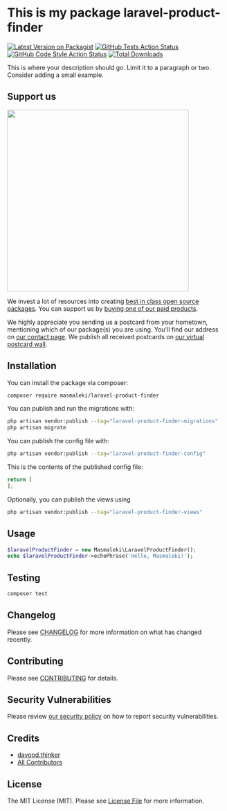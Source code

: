 # This is my package laravel-product-finder

[![Latest Version on Packagist](https://img.shields.io/packagist/v/masmaleki/laravel-product-finder.svg?style=flat-square)](https://packagist.org/packages/masmaleki/laravel-product-finder)
[![GitHub Tests Action Status](https://img.shields.io/github/actions/workflow/status/masmaleki/laravel-product-finder/run-tests.yml?branch=main&label=tests&style=flat-square)](https://github.com/masmaleki/laravel-product-finder/actions?query=workflow%3Arun-tests+branch%3Amain)
[![GitHub Code Style Action Status](https://img.shields.io/github/actions/workflow/status/masmaleki/laravel-product-finder/fix-php-code-style-issues.yml?branch=main&label=code%20style&style=flat-square)](https://github.com/masmaleki/laravel-product-finder/actions?query=workflow%3A"Fix+PHP+code+style+issues"+branch%3Amain)
[![Total Downloads](https://img.shields.io/packagist/dt/masmaleki/laravel-product-finder.svg?style=flat-square)](https://packagist.org/packages/masmaleki/laravel-product-finder)

This is where your description should go. Limit it to a paragraph or two. Consider adding a small example.

## Support us

[<img src="https://github-ads.s3.eu-central-1.amazonaws.com/laravel-product-finder.jpg?t=1" width="419px" />](https://spatie.be/github-ad-click/laravel-product-finder)

We invest a lot of resources into creating [best in class open source packages](https://spatie.be/open-source). You can support us by [buying one of our paid products](https://spatie.be/open-source/support-us).

We highly appreciate you sending us a postcard from your hometown, mentioning which of our package(s) you are using. You'll find our address on [our contact page](https://spatie.be/about-us). We publish all received postcards on [our virtual postcard wall](https://spatie.be/open-source/postcards).

## Installation

You can install the package via composer:

```bash
composer require masmaleki/laravel-product-finder
```

You can publish and run the migrations with:

```bash
php artisan vendor:publish --tag="laravel-product-finder-migrations"
php artisan migrate
```

You can publish the config file with:

```bash
php artisan vendor:publish --tag="laravel-product-finder-config"
```

This is the contents of the published config file:

```php
return [
];
```

Optionally, you can publish the views using

```bash
php artisan vendor:publish --tag="laravel-product-finder-views"
```

## Usage

```php
$laravelProductFinder = new Masmaleki\LaravelProductFinder();
echo $laravelProductFinder->echoPhrase('Hello, Masmaleki!');
```

## Testing

```bash
composer test
```

## Changelog

Please see [CHANGELOG](CHANGELOG.md) for more information on what has changed recently.

## Contributing

Please see [CONTRIBUTING](CONTRIBUTING.md) for details.

## Security Vulnerabilities

Please review [our security policy](../../security/policy) on how to report security vulnerabilities.

## Credits

- [davood.thinker](https://github.com/masmaleki)
- [All Contributors](../../contributors)

## License

The MIT License (MIT). Please see [License File](LICENSE.md) for more information.
